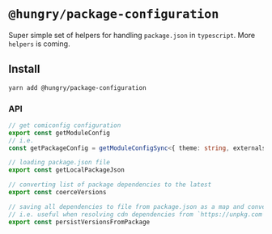 # `@hungry/package-configuration`
Super simple set of helpers for handling `package.json` in `typescript`. 
More `helpers` is coming.

## Install
```sh
yarn add @hungry/package-configuration
```

### API
```typescript
// get comiconfig configuration
export const getModuleConfig
// i.e.
const getPackageConfig = getModuleConfigSync<{ theme: string, externals: string }>('webpack')

// loading package.json file
export const getLocalPackageJson

// converting list of package dependencies to the latest
export const coerceVersions

// saving all dependencies to file from package.json as a map and converting semver to most recent one,
// i.e. useful when resolving cdn dependencies from `https://unpkg.com`
export const persistVersionsFromPackage
```